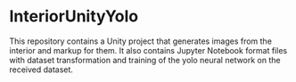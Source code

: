 # InteriorUnityYolo
This repository contains a Unity project that generates images from the interior and markup for them. It also contains Jupyter Notebook format files with dataset transformation and training of the yolo neural network on the received dataset.
